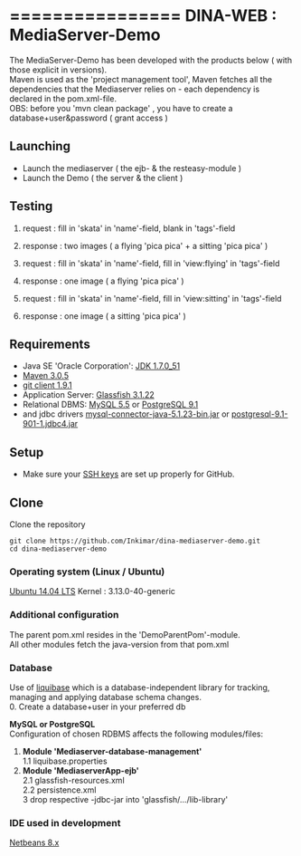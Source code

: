 ================
DINA-WEB : MediaServer-Demo
============

The MediaServer-Demo has been developed with the products below ( with those explicit in  versions).<br/>
Maven is used as the 'project management tool', Maven fetches all the dependencies that the Mediaserver relies on - each dependency is declared in the pom.xml-file.<br/>
OBS: before you 'mvn clean package' , you have to create a database+user&password ( grant access ) <br/>

## Launching
* Launch the mediaserver ( the ejb- & the resteasy-module )
* Launch the Demo ( the server & the client ) <br/>

## Testing  
1. request : fill in 'skata' in 'name'-field, blank in 'tags'-field
2. response : two images ( a flying 'pica pica' + a sitting 'pica pica' )

1. request : fill in 'skata' in 'name'-field, fill in 'view:flying'  in 'tags'-field
2. response : one image ( a flying 'pica pica' )

1. request : fill in 'skata' in 'name'-field, fill in 'view:sitting'  in 'tags'-field
2. response : one image ( a sitting  'pica pica' )

## Requirements
* Java SE 'Oracle Corporation': [JDK 1.7.0_51](http://www.oracle.com/technetwork/java/javase/downloads/jdk7-downloads-1880260.html)
* [Maven 3.0.5](http://maven.apache.org/download.cgi)
* [git client 1.9.1](http://git-scm.com/downloads)
* Application Server: [Glassfish 3.1.22](https://glassfish.java.net/downloads/3.1.2.2-final.html)
* Relational DBMS: [MySQL 5.5](http://dev.mysql.com/downloads/mysql/) or [PostgreSQL 9.1](http://www.postgresql.org/download/)
* and jdbc drivers [mysql-connector-java-5.1.23-bin.jar]() or [postgresql-9.1-901-1.jdbc4.jar]()

## Setup
* Make sure your [SSH
keys](https://help.github.com/articles/generating-ssh-keys) are set up
properly for GitHub.

## Clone
Clone the repository
```console
git clone https://github.com/Inkimar/dina-mediaserver-demo.git
cd dina-mediaserver-demo
```

### Operating system (Linux / Ubuntu)
[Ubuntu 14.04 LTS](http://www.ubuntu.com/download/desktop)
Kernel : 3.13.0-40-generic

### Additional configuration
The parent pom.xml resides in the 'DemoParentPom'-module. <br/>
All other modules fetch the java-version from that pom.xml


### Database
Use of [liquibase](http://www.liquibase.org/) which is a database-independent library for tracking, managing and applying database schema changes. <br/>
0. Create a database+user in your preferred db <br/>

<b>MySQL or PostgreSQL</b> <br/>
Configuration of chosen RDBMS affects the following modules/files: <br/>
1. <b>Module 'Mediaserver-database-management'</b> <br/>
1.1 liquibase.properties <br/>
2. <b>Module 'MediaserverApp-ejb'</b> <br/>
2.1 glassfish-resources.xml <br/>
2.2 persistence.xml <br/>
3 drop respective <database>-jdbc-jar into 'glassfish/.../lib-library' 




### IDE used in development
[Netbeans 8.x](https://netbeans.org/downloads/) 

